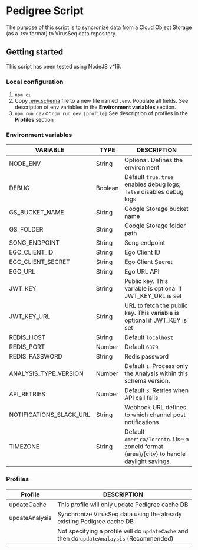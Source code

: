 # Pedigree Script

The purpose of this script is to syncronize data from a Cloud Object Storage (as a .tsv format) to VirusSeq data repository.

## Getting started

This script has been tested using NodeJS v^16.

### Local configuration

1. `npm ci`
2. Copy [.env.schema](./.env.schema) file to a new file named `.env`. Populate all fields. See description of env variables in the **Environment variables** section.
3. `npm run dev` or `npm run dev:[profile]` See description of profiles in the **Profiles** section

### Environment variables

| VARIABLE                | TYPE    | DESCRIPTION                                                                              |
| ----------------------- | ------- | ---------------------------------------------------------------------------------------- |
| NODE_ENV                | String  | Optional. Defines the environment                                                        |
| DEBUG                   | Boolean | Default `true`. `true` enables debug logs; `false` disables debug logs                   |
| GS_BUCKET_NAME          | String  | Google Storage bucket name                                                               |
| GS_FOLDER               | String  | Google Storage folder path                                                               |
| SONG_ENDPOINT           | String  | Song endpoint                                                                            |
| EGO_CLIENT_ID           | String  | Ego Client ID                                                                            |
| EGO_CLIENT_SECRET       | String  | Ego Client Secret                                                                        |
| EGO_URL                 | String  | Ego URL API                                                                              |
| JWT_KEY                 | String  | Public key. This variable is optional if JWT_KEY_URL is set                              |
| JWT_KEY_URL             | String  | URL to fetch the public key. This variable is optional if JWT_KEY is set                 |
| REDIS_HOST              | String  | Default `localhost`                                                                      |
| REDIS_PORT              | Number  | Default `6379`                                                                           |
| REDIS_PASSWORD          | String  | Redis password                                                                           |
| ANALYSIS_TYPE_VERSION   | Number  | Default `1`. Process only the Analysis within this schema version.                       |
| API_RETRIES             | Number  | Default `3`. Retries when API call fails                                                 |
| NOTIFICATIONS_SLACK_URL | String  | Webhook URL defines to which channel post notifications                                  |
| TIMEZONE                | String  | Default `America/Toronto`. Use a zoneId format {area}/{city} to handle daylight savings. |

### Profiles

| Profile        | DESCRIPTION                                                                                |
| -------------- | ------------------------------------------------------------------------------------------ |
| updateCache    | This profile will only update Pedigree cache DB                                            |
| updateAnalysis | Synchronize VirusSeq data using the already existing Pedigree cache DB                     |
|                | Not specifying a profile will do `updateCache` and then do `updateAnalaysis` (Recommended) |
